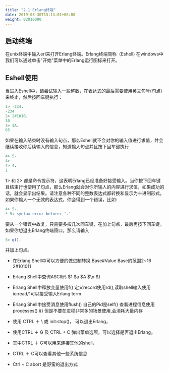 ```yaml
---
title: "2.1 Erlang终端"
date: 2019-08-30T15:13:01+08:00
weight: 02010000
---
```


## 启动终端

在unix终端中输入erl来打开Erlang终端。Erlang终端简称（Eshell)
在windows中我们可以通过单击"开始"菜单中的Erlang运行图标来打开。

## Eshell使用

当进入Eshell中，请尝试输入一些整数，在表达式的最后需要使用英文句号(句点)来终止，然后按回车键执行：

```erlang
1> -234.
-234
2> 2#1010.
10
3> $A.
65
```

如果在输入结束时没有输入句点，那么Eshell就不会对你的输入值进行求值，并会继续接收你后续输入的信息，知道输入句点并且按下回车键执行

```erlang
4> 5-
4>
4> 4.
1
```

1> 和 2> 都是命令提示符，这表明Erlang已经准备好接受输入。当你按下回车键且结束行也使用了句点，那么Erlang就会对你所输人的内容进行求值，如果成功的话，就会显示出结果。请注意各种不同的整数表达式都转换和显示为十进制形式。如果你输人一个无效的表达式，你会得到一个错误，比如:

```erlang
4> 5-.
* 5: syntax error before: '.'
```

要从一个错误中故复，只需要多按几次回车键，在加上句点，最后再按下回车键。如果你想退出Erlang终端窗口，那么请输入

```erlang
5> q().
```

并加上句点。

* 在Erlang Shell中可以方便的做进制转换:Base#Value Base的范围2~16 2#101011
* Erlang Shell中查询ASCII码 $1 $a $A $\n $\}
* Erlang Shell中释放变量使用f() 定义record使用rd(),读取shell输入使用io:read/1可以接受输入Erlang term
* Erlang Shell中接受消息使用flush() 自己的Pid是self() 查看进程信息使用processes() i() 但是不要在进程非常多的场景使用,会消耗大量内存

* 使用 CTRL ＋ \ 或 init:stop()， 可以退出Erlang，
* 使用CTRL ＋ G 及 CTRL + C 弹出菜单选项，可以选择是否退出Erlang。
* 其中CTRL ＋ G可以用来连接其他的shell，
* CTRL ＋ C可以查看其他一些系统信息
* Ctrl + C abort 是野蛮的退出方式
